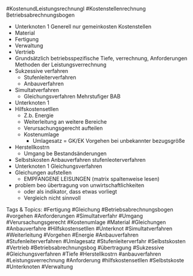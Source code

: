 #KostenundLeistungsrechnungI #Kostenstellenrechnung Betriebsabrechnungsbogen
  - Unterknoten 1
 Generell nur gemeinkosten
 Kostenstellen
  - Material
  - Fertigung
  - Verwaltung
  - Vertrieb
  - Grundsätzlich betriebsspezifische Tiefe,
  verrechnung, Anforderungen
 Methoden der Leistungsverrechnung
  - Sukzessive verfahren
    - Stufenleiterverfahren
    - Anbauverfahren
  - Simultatverfahren
    - Gleichungsverfahren
 Mehrstufiger BAB
  - Unterknoten 1
  - Hilfskostensetllen
    - Z.b. Energie
    - Weiterleitung an weitere Bereiche
    - Verursachungsgerecht aufteilen
    - Kostenumlage
      - Umlagesatz = GK/EK
 Vorgehen bei unbekannter bezugsgröße
  - Herstellkostrn
    - Umgang be Bestandsänderungen
  - Selbstskosten
 Anbauverfahren
 stufenleoterverfahren
  - Unterknoten 1
 Gleichungsverfahren
  - Gleichungen aufstellen
    - EMPFANGENE LEISUNGEN
  (matrix spaltenweise lesen)
  - problem beo übertragung von unwirtschaftlichkeiten
    - oder als indikator, dass etwas vorliegt
    - Vergleich nicht sinnvoll

   Tags & Topics:
   #Fertigung
   #Gleichung
   #Betriebsabrechnungsbogen
   #vorgehen
   #Anforderungen
   #Simultatverfahr
   #Umgang
   #Verursachungsgerecht
   #Kostenumlage
   #Material
   #Gleichungen
   #Anbauverfahre
   #Hilfskostensetllen
   #Unterknot
   #Simultatverfahren
   #Weiterleitung
   #Vorgehen
   #Energie
   #Anbauverfahren
   #Stufenleiterverfahren
   #Umlagesatz
   #Stufenleiterverfahr
   #Selbstskosten
   #Vertrieb
   #Betriebsabrechnungsbog
   #übertragung
   #Sukzessive
   #Gleichungsverfahren
   #Tiefe
   #Herstellkostrn
   #anbauverfahren
   #Leistungsverrechnung
   #Anforderung
   #hilfskostensetllen
   #Selbstskoste
   #Unterknoten
   #Verwaltung